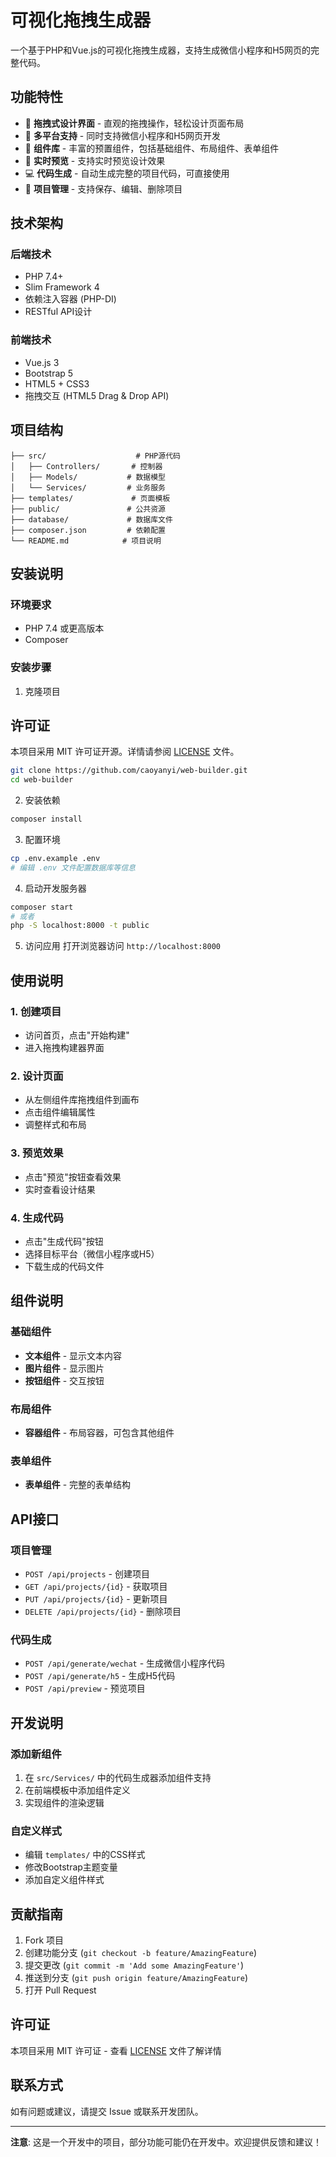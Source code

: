# 可视化拖拽生成器

一个基于PHP和Vue.js的可视化拖拽生成器，支持生成微信小程序和H5网页的完整代码。

## 功能特性

- 🎨 **拖拽式设计界面** - 直观的拖拽操作，轻松设计页面布局
- 📱 **多平台支持** - 同时支持微信小程序和H5网页开发
- 🔧 **组件库** - 丰富的预置组件，包括基础组件、布局组件、表单组件
- 👀 **实时预览** - 支持实时预览设计效果
- 💻 **代码生成** - 自动生成完整的项目代码，可直接使用
- 📁 **项目管理** - 支持保存、编辑、删除项目

## 技术架构

### 后端技术
- PHP 7.4+
- Slim Framework 4
- 依赖注入容器 (PHP-DI)
- RESTful API设计

### 前端技术
- Vue.js 3
- Bootstrap 5
- HTML5 + CSS3
- 拖拽交互 (HTML5 Drag & Drop API)

## 项目结构

```
├── src/                    # PHP源代码
│   ├── Controllers/       # 控制器
│   ├── Models/           # 数据模型
│   └── Services/         # 业务服务
├── templates/             # 页面模板
├── public/               # 公共资源
├── database/             # 数据库文件
├── composer.json         # 依赖配置
└── README.md            # 项目说明
```

## 安装说明

### 环境要求
- PHP 7.4 或更高版本
- Composer

### 安装步骤

1. 克隆项目

## 许可证

本项目采用 MIT 许可证开源。详情请参阅 [LICENSE](LICENSE) 文件。
```bash
git clone https://github.com/caoyanyi/web-builder.git
cd web-builder
```

2. 安装依赖
```bash
composer install
```

3. 配置环境
```bash
cp .env.example .env
# 编辑 .env 文件配置数据库等信息
```

4. 启动开发服务器
```bash
composer start
# 或者
php -S localhost:8000 -t public
```

5. 访问应用
打开浏览器访问 `http://localhost:8000`

## 使用说明

### 1. 创建项目
- 访问首页，点击"开始构建"
- 进入拖拽构建器界面

### 2. 设计页面
- 从左侧组件库拖拽组件到画布
- 点击组件编辑属性
- 调整样式和布局

### 3. 预览效果
- 点击"预览"按钮查看效果
- 实时查看设计结果

### 4. 生成代码
- 点击"生成代码"按钮
- 选择目标平台（微信小程序或H5）
- 下载生成的代码文件

## 组件说明

### 基础组件
- **文本组件** - 显示文本内容
- **图片组件** - 显示图片
- **按钮组件** - 交互按钮

### 布局组件
- **容器组件** - 布局容器，可包含其他组件

### 表单组件
- **表单组件** - 完整的表单结构

## API接口

### 项目管理
- `POST /api/projects` - 创建项目
- `GET /api/projects/{id}` - 获取项目
- `PUT /api/projects/{id}` - 更新项目
- `DELETE /api/projects/{id}` - 删除项目

### 代码生成
- `POST /api/generate/wechat` - 生成微信小程序代码
- `POST /api/generate/h5` - 生成H5代码
- `POST /api/preview` - 预览项目

## 开发说明

### 添加新组件
1. 在 `src/Services/` 中的代码生成器添加组件支持
2. 在前端模板中添加组件定义
3. 实现组件的渲染逻辑

### 自定义样式
- 编辑 `templates/` 中的CSS样式
- 修改Bootstrap主题变量
- 添加自定义组件样式

## 贡献指南

1. Fork 项目
2. 创建功能分支 (`git checkout -b feature/AmazingFeature`)
3. 提交更改 (`git commit -m 'Add some AmazingFeature'`)
4. 推送到分支 (`git push origin feature/AmazingFeature`)
5. 打开 Pull Request

## 许可证

本项目采用 MIT 许可证 - 查看 [LICENSE](LICENSE) 文件了解详情

## 联系方式

如有问题或建议，请提交 Issue 或联系开发团队。

---

**注意**: 这是一个开发中的项目，部分功能可能仍在开发中。欢迎提供反馈和建议！
